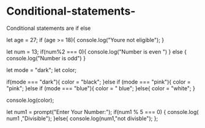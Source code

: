 # Conditional-statements-
Conditional statements are if else 

let age = 27;
if (age >= 18){
    console.log("Youre not eligible");
}




let num = 13;
if(num%2  === 0){
    console.log("Number is even ")
} else {
    console.log("Number is odd")
}



let mode = "dark";
let color;

if(mode === "dark"){
    color = "black";
}else if (mode === "pink"){
    color = "pink";
}else if (mode === "blue"){
    color = " blue";
}else{
    color = "white";
}

console.log(color);


let num1 = prompt("Enter Your Number:");
if(num1 % 5 === 0) {
    console.log( num1 ,"Divisible");
}else{
    console.log(num1,"not divisble");
};
